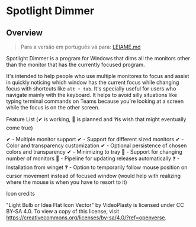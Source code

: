 # Spotlight Dimmer

## Overview

> Para a versão em português vá para: [LEIAME.md](LEIAME.md)

Spotlight Dimmer is a program for Windows that dims all the monitors other than the monitor that has the currently focused program.

It's intended to help people who use multiple monitores to focus and assist in quickly noticing which window has the current focus while changing focus with shortcuts like `alt + tab`. It's specially useful for users who navigate mainly with the keyboard. It helps to avoid silly situations like typing terminal commands on Teams because you're looking at a screen while the focus is on the other screen.

Feature List (✔ is working, 📅 is planned and ❓is wish that might eventually come true)

✔ - Multiple monitor support
✔ - Support for different sized monitors
✔ - Color and transparency customization
✔ - Optional persistence of chosen colors and transparency
✔ - Minimizing to tray
📅 - Support for changing number of monitors
📅 - Pipeline for updating releases automatically
❓ - Installation from winget
❓ - Option to temporarily follow mouse position on cursor movement instead of focused window (would help with realizing where the mouse is when you have to resort to it)

Icon credits

"Light Bulb or Idea Flat Icon Vector" by VideoPlasty is licensed under CC BY-SA 4.0. To view a copy of this license, visit https://creativecommons.org/licenses/by-sa/4.0/?ref=openverse.
